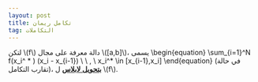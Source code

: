 ```yaml
---
layout: post
title: تكامل ريمان
tag: التكاملات
---
```



لتكن \\(f\\) دالة معرفة على مجال \\([a,b]\\)، يسمى
\begin{equation}
\sum_{i=1}^N f(x_i^ * ) (x_i - x_{i-1}) \ \ , \ x_i^* \in [x_{i-1},x_i]
\end{equation}
 (في حالة تقارب التكامل)، 
**<u>بتحويل لابلاس</u>**  ل \\(f\\).


<div class="sage">
  <script type="text/x-sage">
f(x) = sqrt(x) ### The function.
a = 1 ### The lower bound.
b = 9 ### The upper bound.
n = 4 ### The number of rectangles.
t = 0 ### 0 for a left Riemann sum, 1 for a right one, 0.5 for a middle one.
###############################################################################################
I = integral(f(x), x, a, b).n()
delta = (b-a)/n; tdelta = t*delta; xk = a; L = []; S = 0
for k in range(n):
    L = L + [(xk, 0)]
    y = f(xk+tdelta)
    S = S + y
    L = L + [(xk,y)]
    xk = xk + delta
    L = L + [(xk, y)]
S = delta*S.n()
pretty_print('Integral = %s'%I)
pretty_print('Riemann Sum = %s'%S)
L = L + [(xk,0)]
G = plot(f(x), (x, a-1, b+1), color = 'red', thickness = 1)
G = G + plot(f(x), (x, a, b), color = 'green', thickness = 1, fill = true, fillcolor = 'grey')
G = G + polygon(L, edgecolor = 'black', rgbcolor = (t,t^2,1-t))
G.show(aspect_ratio = 'automatic')
  </script>
</div>







